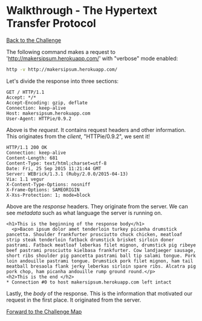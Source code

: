 # Walkthrough - The Hypertext Transfer Protocol

[Back to the Challenge](../02_http.md)

The following command makes a request to 'http://makersipsum.herokuapp.com/' with "verbose" mode enabled:

```sh
http -v http://makersipsum.herokuapp.com/
```

Let's divide the response into three sections:
```
GET / HTTP/1.1
Accept: */*
Accept-Encoding: gzip, deflate
Connection: keep-alive
Host: makersipsum.herokuapp.com
User-Agent: HTTPie/0.9.2
```
Above is the *request*. It contains request headers and other information. This originates from the *client*, "HTTPie/0.9.2", we sent it!

```
HTTP/1.1 200 OK
Connection: keep-alive
Content-Length: 681
Content-Type: text/html;charset=utf-8
Date: Fri, 25 Sep 2015 11:21:44 GMT
Server: WEBrick/1.3.1 (Ruby/2.0.0/2015-04-13)
Via: 1.1 vegur
X-Content-Type-Options: nosniff
X-Frame-Options: SAMEORIGIN
X-Xss-Protection: 1; mode=block
```
Above are the *response* headers. They originate from the server. We can see *metadata* such as what language the server is running on.

```
<h1>This is the beginning of the response body</h1>
  <p>Bacon ipsum dolor amet tenderloin turkey picanha drumstick pancetta. Shoulder frankfurter prosciutto chuck chicken, meatloaf strip steak tenderloin fatback drumstick brisket sirloin doner pastrami. Fatback meatloaf leberkas filet mignon, drumstick pig ribeye beef pastrami prosciutto kielbasa frankfurter. Cow landjaeger sausage, short ribs shoulder pig pancetta pastrami ball tip salami tongue. Pork loin andouille pastrami tongue. Drumstick pork filet mignon, ham tail meatball bresaola flank jerky leberkas sirloin spare ribs. Alcatra pig pork chop, ham picanha andouille rump ground round.</p>
<h2>This is the end </h2>
* Connection #0 to host makersipsum.herokuapp.com left intact
```
Lastly, the *body* of the response. This is the information that motivated our request in the first place. It originated from the server.

[Forward to the Challenge Map](../00_challenge_map.md)

